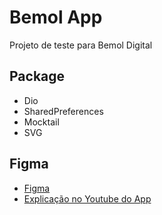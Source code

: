 # Bemol App

Projeto de teste para Bemol Digital

## Package
- Dio
- SharedPreferences
- Mocktail
- SVG
## Figma
- [Figma](https://www.figma.com/file/mNgC26HuTYGaiRvpPVZFkR/test?type=design&node-id=1-183&mode=design&t=zRQ1iDjxNGJLoafv-0)
- [Explicação no Youtube do App](https://youtu.be/5p5R_YF5EKo)
